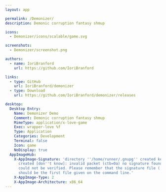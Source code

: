 ```yaml
---
layout: app

permalink: /Demonizer/
description: Demonic corruption fantasy shmup

icons:
  - Demonizer/icons/scalable/game.svg

screenshots:
  - Demonizer/screenshot.png

authors:
  - name: IoriBranford
    url: https://github.com/IoriBranford

links:
  - type: GitHub
    url: IoriBranford/demonizer
  - type: Download
    url: https://github.com/IoriBranford/demonizer/releases

desktop:
  Desktop Entry:
    Name: Demonizer Demo
    Comment: Demonic corruption fantasy shmup
    MimeType: application/x-love-game
    Exec: wrapper-love %f
    Type: Application
    Categories: Development
    Terminal: false
    Icon: game
    NoDisplay: true
  AppImageHub:
    X-AppImage-Signature: 'directory ''/home/runner/.gnupg'' created keybox ''/home/runner/.gnupg/pubring.kbx''
      created [don''t know]: invalid packet (ctb=0a) no signature found the signature
      could not be verified. Please remember that the signature file (.sig or .asc)
      should be the first file given on the command line.'
    X-AppImage-Type: 2
    X-AppImage-Architecture: x86_64
---
```

